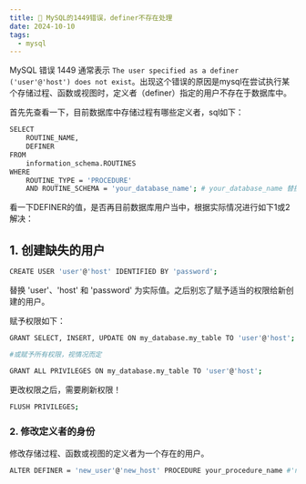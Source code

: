 ```yaml
---
title: 🦻 MySQL的1449错误，definer不存在处理
date: 2024-10-10
tags: 
  - mysql
---
```


MySQL 错误 1449 通常表示 `The user specified as a definer ('user'@'host') does not exist`。出现这个错误的原因是mysql在尝试执行某个存储过程、函数或视图时，定义者（definer）指定的用户不存在于数据库中。

首先先查看一下，目前数据库中存储过程有哪些定义者，sql如下：

```sh
SELECT 
    ROUTINE_NAME, 
    DEFINER
FROM 
    information_schema.ROUTINES
WHERE 
    ROUTINE_TYPE = 'PROCEDURE' 
    AND ROUTINE_SCHEMA = 'your_database_name'; # your_database_name 替换成实际数据库名称
```
<!--more-->
看一下DEFINER的值，是否再目前数据库用户当中，根据实际情况进行如下1或2解决：

## 1. 创建缺失的用户

```sh
CREATE USER 'user'@'host' IDENTIFIED BY 'password';
```

替换 'user'、'host' 和 'password' 为实际值。之后别忘了赋予适当的权限给新创建的用户。

赋予权限如下：

```sh
GRANT SELECT, INSERT, UPDATE ON my_database.my_table TO 'user'@'host'; # my_database.my_table 赋予 SELECT, INSERT, UPDATE

#或赋予所有权限，视情况而定

GRANT ALL PRIVILEGES ON my_database.my_table TO 'user'@'host';

```

更改权限之后，需要刷新权限！

```sh
FLUSH PRIVILEGES; 
```

### 2. 修改定义者的身份

修改存储过程、函数或视图的定义者为一个存在的用户。

```sh
ALTER DEFINER = 'new_user'@'new_host' PROCEDURE your_procedure_name #'new_user'@'new_host' 替换实际用户;
```
